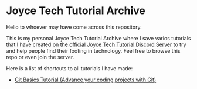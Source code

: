 # Joyce Tech Tutorial Archive

Hello to whoever may have come across this repository.

This is my personal Joyce Tech Tutorial Archive where I save varios tutorials that I have created on [the official Joyce Tech Tutorial Discord Server](https://discord.gg/joyce) to try and help people find their footing in technology. Feel free to browse this repo or even join the server.

Here is a list of shortcuts to all tutorials I have made:
- [Git Basics Tutorial (Advance your coding projects with Git)](/JTT_GitBasics/JSS_GitBasics.md)
